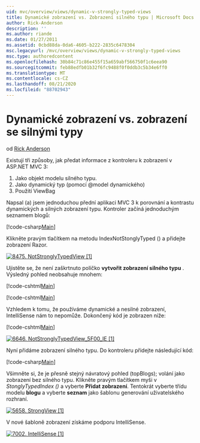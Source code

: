 ```yaml
---
uid: mvc/overview/views/dynamic-v-strongly-typed-views
title: Dynamické zobrazení vs. Zobrazení silného typu | Microsoft Docs
author: Rick-Anderson
description: ''
ms.author: riande
ms.date: 01/27/2011
ms.assetid: 0cbd88da-0da6-4605-b222-2835c6478304
msc.legacyurl: /mvc/overview/views/dynamic-v-strongly-typed-views
msc.type: authoredcontent
ms.openlocfilehash: 30b84c71c86e455f15a659abf566750f1c6eea90
ms.sourcegitcommit: feb88edfb01b32f6fc9488f0f0ddb3c5b34e6ff0
ms.translationtype: MT
ms.contentlocale: cs-CZ
ms.lasthandoff: 08/21/2020
ms.locfileid: "88702943"
---
```

# <a name="dynamic-v-strongly-typed-views"></a>Dynamické zobrazení vs. zobrazení se silnými typy

od [Rick Anderson](https://twitter.com/RickAndMSFT)

Existují tři způsoby, jak předat informace z kontroleru k zobrazení v ASP.NET MVC 3:

1. Jako objekt modelu silného typu.
2. Jako dynamický typ (pomocí @model dynamického)
3. Použití ViewBag

Napsal (a) jsem jednoduchou přední aplikaci MVC 3 k porovnání a kontrastu dynamických a silných zobrazení typu. Kontroler začíná jednoduchým seznamem blogů:

[!code-csharp[Main](dynamic-v-strongly-typed-views/samples/sample1.cs)]

Klikněte pravým tlačítkem na metodu IndexNotStonglyTyped () a přidejte zobrazení Razor.

[![8475. NotStronglyTypedView [1]](dynamic-v-strongly-typed-views/_static/image2.png)](dynamic-v-strongly-typed-views/_static/image1.png)

Ujistěte se, že není zaškrtnuto políčko **vytvořit zobrazení silného typu** . Výsledný pohled neobsahuje mnohem:

[!code-cshtml[Main](dynamic-v-strongly-typed-views/samples/sample2.cshtml)]

[!code-cshtml[Main](dynamic-v-strongly-typed-views/samples/sample3.cshtml)]

Vzhledem k tomu, že používáme dynamické a nesilné zobrazení, IntelliSense nám to nepomůže. Dokončený kód je zobrazen níže:

[!code-cshtml[Main](dynamic-v-strongly-typed-views/samples/sample4.cshtml)]

[![6646. NotStronglyTypedView_5F00_IE [1]](dynamic-v-strongly-typed-views/_static/image4.png)](dynamic-v-strongly-typed-views/_static/image3.png)

Nyní přidáme zobrazení silného typu. Do kontroleru přidejte následující kód:

[!code-csharp[Main](dynamic-v-strongly-typed-views/samples/sample5.cs)]

Všimněte si, že je přesně stejný návratový pohled (topBlogs); volání jako zobrazení bez silného typu. Klikněte pravým tlačítkem myši v *StonglyTypedIndex ()* a vyberte **Přidat zobrazení**. Tentokrát vyberte třídu modelu **blogu** a vyberte **seznam** jako šablonu generování uživatelského rozhraní.

[![5658. StrongView [1]](dynamic-v-strongly-typed-views/_static/image6.png)](dynamic-v-strongly-typed-views/_static/image5.png)

V nové šabloně zobrazení získáme podporu IntelliSense.

[![7002. IntelliSense [1]](dynamic-v-strongly-typed-views/_static/image8.png)](dynamic-v-strongly-typed-views/_static/image7.png)
